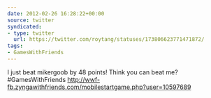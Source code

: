 ```yaml
---
date: 2012-02-26 16:28:22+00:00
source: twitter
syndicated:
- type: twitter
  url: https://twitter.com/roytang/statuses/173806623771471872/
tags:
- GamesWithFriends
---
```


I just beat mikergoob by 48 points! Think you can beat me? #GamesWithFriends http://wwf-fb.zyngawithfriends.com/mobilestartgame.php?user=10597689